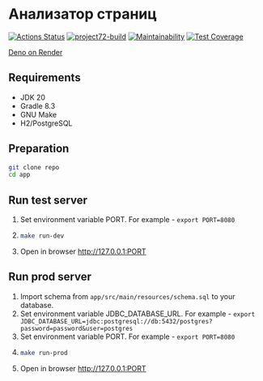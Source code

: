 # Анализатор страниц

[![Actions Status](https://github.com/4l3xT4lk3r/java-project-72/workflows/hexlet-check/badge.svg)](https://github.com/4l3xT4lk3r/java-project-72/actions)
[![project72-build](https://github.com/4l3xT4lk3r/java-project-72/actions/workflows/project72-build.yml/badge.svg)](https://github.com/4l3xT4lk3r/java-project-72/actions)
[![Maintainability](https://api.codeclimate.com/v1/badges/170b31e5c042efef6da1/maintainability)](https://codeclimate.com/github/4l3xT4lk3r/java-project-72/maintainability)
[![Test Coverage](https://api.codeclimate.com/v1/badges/170b31e5c042efef6da1/test_coverage)](https://codeclimate.com/github/4l3xT4lk3r/java-project-72/test_coverage)  

[Deno on Render](https://page-analyzer-6gcp.onrender.com/)

## Requirements

* JDK 20
* Gradle 8.3
* GNU Make
* H2/PostgreSQL

## Preparation

```bash
git clone repo
cd app
```

## Run test server
1. Set environment variable PORT. For example - `export PORT=8080`
1. ```bash
   make run-dev
   ```
1. Open in browser http://127.0.0.1:PORT

## Run prod server

1. Import schema from `app/src/main/resources/schema.sql` to your database.
1. Set environment variable JDBC_DATABASE_URL. For example - `export JDBC_DATABASE_URL=jdbc:postgresql://db:5432/postgres?password=password&user=postgres`
1. Set environment variable PORT. For example - `export PORT=8080`
1. ```bash
   make run-prod
   ```
1. Open in browser http://127.0.0.1:PORT
